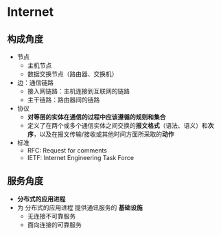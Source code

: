 # Internet


## 构成角度

- 节点
  - 主机节点
  - 数据交换节点（路由器、交换机）
- 边：通信链路
  - 接入网链路：主机连接到互联网的链路
  - 主干链路：路由器间的链路
- 协议
  - **对等层的实体在通信的过程中应该遵循的规则和集合**
  - 定义了在两个或多个通信实体之间交换的**报文格式**（语法、语义）和**次序**，以及在报文传输/接收或其他时间方面所采取的**动作**
- 标准
  - RFC: Request for comments
  - IETF: Internet Engineering Task Force


## 服务角度

- **分布式的应用进程**
- 为 分布式的应用进程 提供通讯服务的 **基础设施**
  - 无连接不可靠服务
  - 面向连接的可靠服务